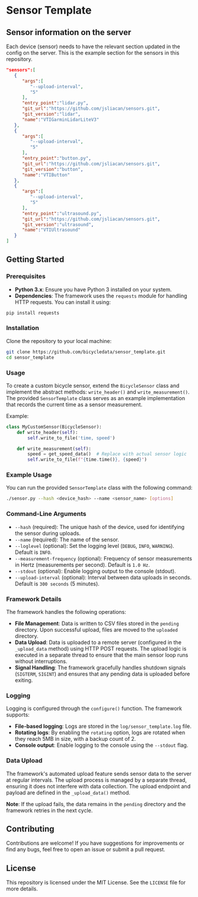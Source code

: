 # Sensor Template

## Sensor information on the server

Each device (sensor) needs to have the relevant section updated in the config on the server. This is the example section for the sensors in this repository.

```json
"sensors":[
   {
      "args":[
         "--upload-interval",
         "5"
      ],
      "entry_point":"lidar.py",
      "git_url":"https://github.com/jsliacan/sensors.git",
      "git_version":"lidar",
      "name":"VTIGarminLidarLiteV3"
   },
   {
      "args":[
         "--upload-interval",
         "5"
      ],
      "entry_point":"button.py",
      "git_url":"https://github.com/jsliacan/sensors.git",
      "git_version":"button",
      "name":"VTIButton"
   },
   {
      "args":[
         "--upload-interval",
         "5"
      ],
      "entry_point":"ultrasound.py",
      "git_url":"https://github.com/jsliacan/sensors.git",
      "git_version":"ultrasound",
      "name":"VTIUltrasound"
   }
]
```

## Getting Started

### Prerequisites

- **Python 3.x**: Ensure you have Python 3 installed on your system.
- **Dependencies**: The framework uses the `requests` module for
  handling HTTP requests. You can install it using:

```bash
pip install requests
```

### Installation

Clone the repository to your local machine:

```bash
git clone https://github.com/bicycledata/sensor_template.git
cd sensor_template
```

### Usage

To create a custom bicycle sensor, extend the `BicycleSensor` class
and implement the abstract methods: `write_header()` and
`write_measurement()`. The provided `SensorTemplate` class serves as
an example implementation that records the current time as a sensor
measurement.

Example:

```python
class MyCustomSensor(BicycleSensor):
    def write_header(self):
        self.write_to_file('time, speed')

    def write_measurement(self):
        speed = get_speed_data()  # Replace with actual sensor logic
        self.write_to_file(f"{time.time()}, {speed}")
```

### Example Usage

You can run the provided `SensorTemplate` class with the following
command:

```bash
./sensor.py --hash <device_hash> --name <sensor_name> [options]
```

### Command-Line Arguments

- `--hash` (required): The unique hash of the device, used for
  identifying the sensor during uploads.
- `--name` (required): The name of the sensor.
- `--loglevel` (optional): Set the logging level (`DEBUG`, `INFO`,
  `WARNING`). Default is `INFO`.
- `--measurement-frequency` (optional): Frequency of sensor
  measurements in Hertz (measurements per second). Default is `1.0
  Hz`.
- `--stdout` (optional): Enable logging output to the console
  (stdout).
- `--upload-interval` (optional): Interval between data uploads in
  seconds. Default is `300 seconds` (5 minutes).

### Framework Details

The framework handles the following operations:

- **File Management**: Data is written to CSV files stored in the
  `pending` directory. Upon successful upload, files are moved to the
  `uploaded` directory.
- **Data Upload**: Data is uploaded to a remote server (configured in
  the `_upload_data` method) using HTTP POST requests. The upload
  logic is executed in a separate thread to ensure that the main
  sensor loop runs without interruptions.
- **Signal Handling**: The framework gracefully handles shutdown
  signals (`SIGTERM`, `SIGINT`) and ensures that any pending data is
  uploaded before exiting.

### Logging

Logging is configured through the `configure()` function. The
framework supports:

- **File-based logging**: Logs are stored in the
  `log/sensor_template.log` file.
- **Rotating logs**: By enabling the `rotating` option, logs are
  rotated when they reach 5MB in size, with a backup count of 2.
- **Console output**: Enable logging to the console using the
  `--stdout` flag.

### Data Upload

The framework's automated upload feature sends sensor data to the
server at regular intervals. The upload process is managed by a
separate thread, ensuring it does not interfere with data collection.
The upload endpoint and payload are defined in the `_upload_data()`
method.

**Note**: If the upload fails, the data remains in the `pending`
directory and the framework retries in the next cycle.

## Contributing

Contributions are welcome! If you have suggestions for improvements or
find any bugs, feel free to open an issue or submit a pull request.

## License

This repository is licensed under the MIT License. See the `LICENSE` file for more details.
